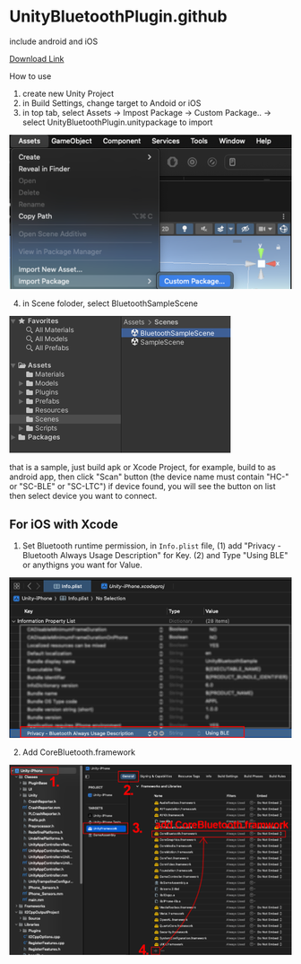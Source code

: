 # UnityBluetoothPlugin.github
include android and iOS

[Download Link](https://github.com/Space-Capsule/UnityBluetoothPlugin.github/blob/main/UnityBluetoothPlugin.unitypackage)

How to use
1) create new Unity Project
2) in Build Settings, change target to Andoid or iOS
3) in top tab, select Assets -> Impost Package -> Custom Package.. -> select UnityBluetoothPlugin.unitypackage to import

<img alt="Import Package" src="ImportPackage.png" />
   
4) in Scene foloder, select BluetoothSampleScene

<img alt="Open Sample Scene" src="OpenSampleScene.png" />


that is a sample, just build apk or Xcode Project, 
for example, 
build to as android app, 
then click "Scan" button (the device name must contain "HC-" or "SC-BLE" or "SC-LTC")
if device found, you will see the button on list
then select device you want to connect.

## For iOS with Xcode

1. Set Bluetooth runtime permission, in ``Info.plist`` file,
   (1) add "Privacy - Bluetooth Always Usage Description" for Key.
   (2) and Type "Using BLE" or anythigns you want for Value.

<img alt="Privacy BLE" src="PrivacySetting.png" />

2. Add CoreBluetooth.framework

<img alt="Add Framework" src="AddCoreBluetoothFramework.png" />
